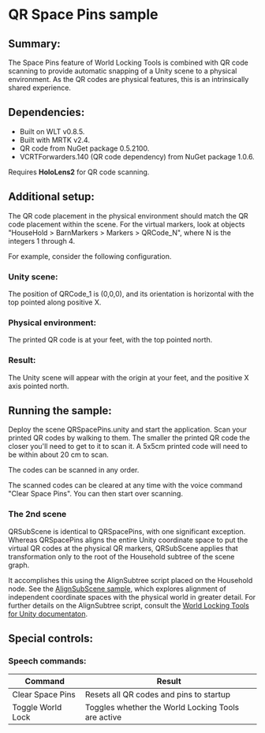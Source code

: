 # QR Space Pins sample

## Summary:

The Space Pins feature of World Locking Tools is combined with QR code scanning to provide automatic snapping of a Unity scene to a physical environment. As the QR codes are physical features, this is an intrinsically shared experience. 

## Dependencies:
* Built on WLT v0.8.5.
* Built with MRTK v2.4.
* QR code from NuGet package 0.5.2100.
* VCRTForwarders.140 (QR code dependency) from NuGet package 1.0.6. 

Requires **HoloLens2** for QR code scanning.

## Additional setup:

The QR code placement in the physical environment should match the QR code placement within the scene. For the virtual markers, look at objects "HouseHold > BarnMarkers > Markers > QRCode_N", where N is the integers 1 through 4. 

For example, consider the following configuration.

### Unity scene:
The position of QRCode_1 is (0,0,0), and its orientation is horizontal with the top pointed along positive X.

### Physical environment:
The printed QR code is at your feet, with the top pointed north.

### Result:
The Unity scene will appear with the origin at your feet, and the positive X axis pointed north.

## Running the sample:

Deploy the scene QRSpacePins.unity and start the application. Scan your printed QR codes by walking to them. The smaller the printed QR code the closer you'll need to get to it to scan it. A 5x5cm printed code will need to be within about 20 cm to scan.

The codes can be scanned in any order.

The scanned codes can be cleared at any time with the voice command "Clear Space Pins". You can then start over scanning.

### The 2nd scene

QRSubScene is identical to QRSpacePins, with one significant exception. Whereas QRSpacePins aligns the entire Unity coordinate space to put the virtual QR codes at the physical QR markers, QRSubScene applies that transformation only to the root of the Household subtree of the scene graph.

It accomplishes this using the AlignSubtree script placed on the Household node. See the [AlignSubScene sample](../AlignSubScene/AlignSubScene.md), which explores alignment of independent coordinate spaces with the physical world in greater detail. For further details on the AlignSubtree script, consult the [World Locking Tools for Unity documentaton](https://microsoft.github.io/MixedReality-WorldLockingTools-Unity/DocGen/Temp/api/Microsoft.MixedReality.WorldLocking.Examples.AlignSubtree.html?q=alignsubtree).

## Special controls:

### Speech commands:

| Command              | Result
|----------------------|------------------------------------------------------
| Clear Space Pins     | Resets all QR codes and pins to startup
| Toggle World Lock    | Toggles whether the World Locking Tools are active

